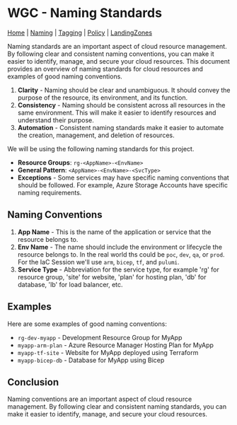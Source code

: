 # WGC - Naming Standards

[Home](wgc.md) | [Naming](wgcNaming.md) | [Tagging](wgcTagging.md) | [Policy](wgcPolicy.md) | [LandingZones](wgcLandingZone.md)

Naming standards are an important aspect of cloud resource management. By following clear and consistent naming conventions, you can make it easier to identify, manage, and secure your cloud resources. This document provides an overview of naming standards for cloud resources and examples of good naming conventions.

1. **Clarity** - Naming should be clear and unambiguous. It should convey the purpose of the resource, its environment, and its function.
2. **Consistency** - Naming should be consistent across all resources in the same environment. This will make it easier to identify resources and understand their purpose.
3. **Automation** - Consistent naming standards make it easier to automate the creation, management, and deletion of resources.

We will be using the following naming standards for this project.



- **Resource Groups**: `rg-<AppName>-<EnvName>`
- **General Pattern**: `<AppName>-<EnvName>-<SvcType>`
- **Exceptions** - Some services may have specific naming conventions that should be followed. For example, Azure Storage Accounts have specific naming requirements.

## Naming Conventions

1. **App Name** - This is the name of the application or service that the resource belongs to.
2. **Env Name** - The name should include the environment or lifecycle the resource belongs to. In the real world ths could be `poc`, `dev`, `qa`, or `prod`. For the IaC Session we'll use `arm`, `bicep`, `tf`, and `pulumi`.
3. **Service Type** - Abbreviation for the service type, for example 'rg' for resource group, 'site' for website, 'plan' for hosting plan, 'db' for database, 'lb' for load balancer, etc.

## Examples

Here are some examples of good naming conventions:

- `rg-dev-myapp` - Development Resource Group for MyApp
- `myapp-arm-plan` - Azure Resource Manager Hosting Plan for MyApp
- `myapp-tf-site` - Website for MyApp deployed using Terraform
- `myapp-bicep-db` - Database for MyApp using Bicep

## Conclusion

Naming conventions are an important aspect of cloud resource management. By following clear and consistent naming standards, you can make it easier to identify, manage, and secure your cloud resources.
